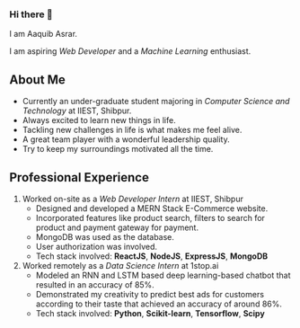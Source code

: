 ### Hi there 👋
I am Aaquib Asrar.

I am aspiring *Web Developer* and a *Machine Learning* enthusiast.

## About Me
- Currently an under-graduate student majoring in *Computer Science and Technology* at IIEST, Shibpur.
- Always excited to learn new things in life.
- Tackling new challenges in life is what makes me feel alive.
- A great team player with a wonderful leadership quality.
- Try to keep my surroundings motivated all the time.

## Professional Experience
1. Worked on-site as a *Web Developer Intern* at IIEST, Shibpur
    - Designed and developed a MERN Stack E-Commerce website.
    - Incorporated features like product search, filters to search for product and payment gateway for payment.
    - MongoDB was used as the database.
    - User authorization was involved.
    - Tech stack involved: **ReactJS**, **NodeJS**, **ExpressJS**, **MongoDB**
2. Worked remotely as a *Data Science Intern* at 1stop.ai
    - Modeled an RNN and LSTM based deep learning-based chatbot that resulted in an accuracy of 85%.
    - Demonstrated my creativity to predict best ads for customers according to their taste that achieved an accuracy of around 86%.
    - Tech stack involved: **Python**, **Scikit-learn**, **Tensorflow**, **Scipy**

<!--
**Aaquib07/Aaquib07** is a ✨ _special_ ✨ repository because its `README.md` (this file) appears on your GitHub profile.

Here are some ideas to get you started:

- 🔭 I’m currently working on ...
- 🌱 I’m currently learning ...
- 👯 I’m looking to collaborate on ...
- 🤔 I’m looking for help with ...
- 💬 Ask me about ...
- 📫 How to reach me: ...
- 😄 Pronouns: ...
- ⚡ Fun fact: ...
-->
